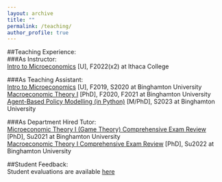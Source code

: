 ```yaml
---
layout: archive
title: ""
permalink: /teaching/
author_profile: true
---
```

##Teaching Experience:<br>
###As Instructor:<br>
<a href="https://www.coursicle.com/ithaca/courses/ECON/12200/">Intro to Microeconomics</a> [U], F2022(x2) at Ithaca College

###As Teaching Assistant:<br>
<a href="https://catalog.binghamton.edu/preview_course_nopop.php?catoid=2&coid=17388/">Intro to Microeconomics</a> [U], F2019, S2020 at Binghamton University<br>
<a href="https://catalog.binghamton.edu/preview_course_nopop.php?catoid=2&coid=17414">Macroeconomic Theory I</a> [PhD], F2020, F2021 at Binghamton University<br>
<a href="https://catalog.binghamton.edu/preview_course_nopop.php?catoid=2&coid=17418">Agent-Based Policy Modelling (in Python)</a> [M/PhD], S2023 at Binghamton University<br>

###As Department Hired Tutor:<br>
<a href="https://catalog.binghamton.edu/preview_course_nopop.php?catoid=2&coid=17412">Microeconomic Theory I (Game Theory) Comprehensive Exam Review</a> [PhD], Su2021 at Binghamton University<br>
<a href="https://catalog.binghamton.edu/preview_course_nopop.php?catoid=2&coid=17414">Macroeconomic Theory I Comprehensive Exam Review</a> [PhD], Su2022 at Binghamton University<br>

##Student Feedback:<br>
Student evaluations are available [here](https://chriszosh1.github.io/files/StudentEvaluations_ChrisZosh.pdf)
